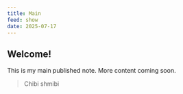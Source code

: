 ```yaml
---
title: Main
feed: show
date: 2025-07-17
---
```


## Welcome! 
This is my main published note. More content coming soon.
> Chibi shmibi 
